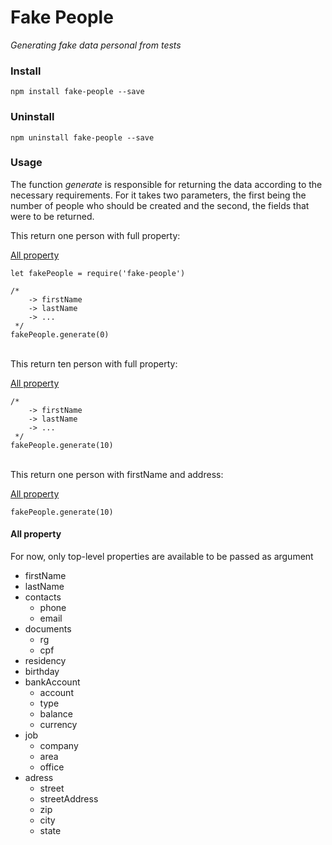 # Fake People
_Generating fake data personal from tests_

### Install
    npm install fake-people --save
### Uninstall
    npm uninstall fake-people --save

### Usage
The function *generate* is responsible for returning the data according to the necessary requirements. For it takes two parameters, the first being the number of people who should be created and the second, the fields that were to be returned.

This return one person with full property:

[All property](#property)

    let fakePeople = require('fake-people')

    /*
        -> firstName
        -> lastName
        -> ...
     */
    fakePeople.generate(0)
</br>
This return ten person with full property:

[All property](#property)

    /*
        -> firstName
        -> lastName
        -> ...
     */
    fakePeople.generate(10)
</br>
This return one person with firstName and address:

[All property](#property)

    fakePeople.generate(10)

#### <a name="property">All property</a>
For now, only top-level properties are available to be passed as argument

- firstName
- lastName
- contacts
    - phone
    - email
- documents
    - rg
    - cpf
- residency
- birthday
- bankAccount
    - account
    - type
    - balance
    - currency
- job
    - company
    - area
    - office
- adress
    - street
    - streetAddress
    - zip
    - city
    - state
